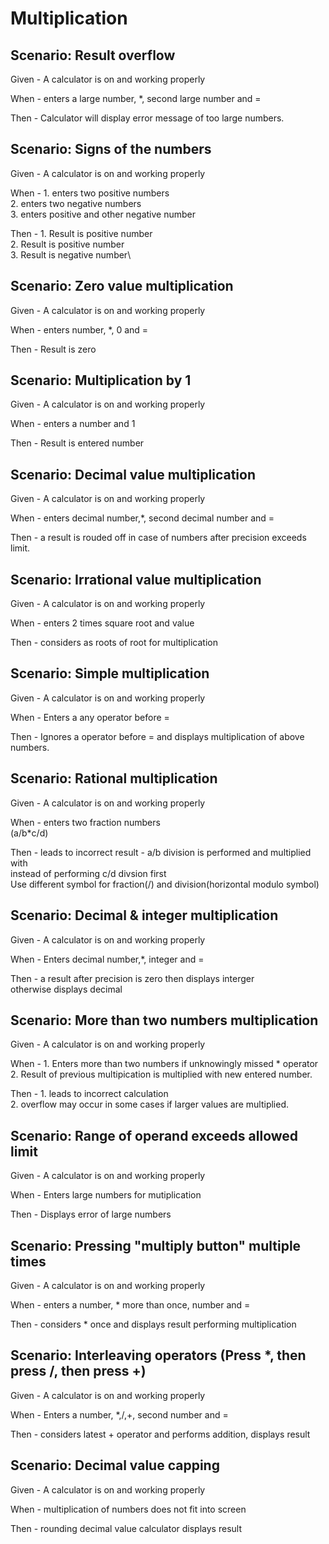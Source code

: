 # Multiplication

## Scenario: Result overflow

Given - A calculator is on and working properly

When - enters a large number, *, second large number and =

Then - Calculator will display error message of too large numbers.

## Scenario: Signs of the numbers

Given - A calculator is on and working properly

When - 1. enters two positive numbers\
       2. enters two negative numbers\
       3. enters positive and other negative number

Then - 1. Result is positive number\
       2. Result is positive number\
       3. Result is negative number\

## Scenario: Zero value multiplication

Given - A calculator is on and working properly

When - enters number, *, 0 and =

Then - Result is zero

## Scenario: Multiplication by 1

Given - A calculator is on and working properly

When - enters a number and 1

Then - Result is entered number

## Scenario: Decimal value multiplication

Given - A calculator is on and working properly

When - enters  decimal number,*, second decimal number and =

Then - a result is rouded off in case of numbers after precision exceeds limit.

## Scenario: Irrational value multiplication

Given - A calculator is on and working properly

When - enters 2 times square root and value  

Then -  considers as roots of root for multiplication

## Scenario: Simple multiplication

Given - A calculator is on and working properly

When - Enters a any operator before =

Then - Ignores a operator before = and displays multiplication of above numbers.

## Scenario: Rational multiplication

Given - A calculator is on and working properly

When - enters two fraction numbers\
       (a/b*c/d)

Then - leads to incorrect result - a/b division is performed and multiplied with\
        instead of performing c/d divsion first\
        Use different symbol for fraction(/) and division(horizontal modulo symbol)

## Scenario: Decimal & integer multiplication

Given - A calculator is on and working properly

When - Enters decimal number,*, integer and =

Then - a result after precision is zero then displays interger\
       otherwise displays decimal

## Scenario: More than two numbers multiplication

Given - A calculator is on and working properly

When - 1. Enters more than two numbers if unknowingly missed * operator\
       2. Result of previous multipication is multiplied with new entered number.

Then - 1. leads to incorrect calculation\
       2. overflow may occur in some cases if larger values are multiplied.

## Scenario: Range of operand exceeds allowed limit

Given - A calculator is on and working properly

When - Enters large numbers for mutiplication

Then - Displays error of large numbers

## Scenario: Pressing "multiply button" multiple times

Given - A calculator is on and working properly

When - enters a number, * more than once, number and =

Then - considers * once and displays result performing multiplication

## Scenario: Interleaving operators (Press *, then press /, then press +)

Given - A calculator is on and working properly

When - Enters a number, *,/,+, second number and =

Then - considers latest + operator and performs addition, displays result

## Scenario: Decimal value capping

Given - A calculator is on and working properly

When - multiplication of numbers does not fit into screen

Then - rounding decimal value calculator displays result
